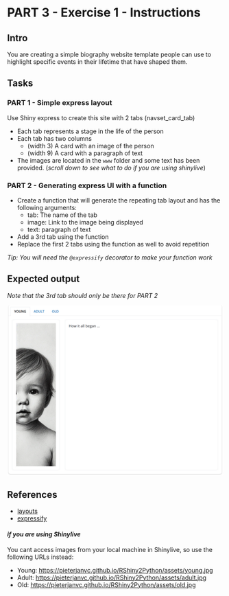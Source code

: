 # PART 3 - Exercise 1 - Instructions

## Intro

You are creating a simple biography website template people can use to highlight
specific events in their lifetime that have shaped them.

## Tasks

### PART 1 - Simple express layout

Use Shiny express to create this site with 2 tabs (navset_card_tab)

- Each tab represents a stage in the life of the person
- Each tab has two columns
  - (width 3) A card with an image of the person
  - (width 9) A card with a paragraph of text
- The images are located in the `www` folder and some text has been provided.
  (_scroll down to see what to do if you are using shinylive_)

### PART 2 - Generating express UI with a function

- Create a function that will generate the repeating tab layout and has the
  following arguments:
  - tab: The name of the tab
  - image: Link to the image being displayed
  - text: paragraph of text
- Add a 3rd tab using the function
- Replace the first 2 tabs using the function as well to avoid repetition

_Tip: You will need the `@expressify` decorator to make your function work_

## Expected output

_Note that the 3rd tab should only be there for PART 2_

![screenshot](exercise1_screenshot.png)

## References

- [layouts](https://shiny.posit.co/py/layouts/)
- [expressify](https://shiny.posit.co/py/api/express/express.expressify.html)

#### _if you are using Shinylive_

You cant access images from your local machine in Shinylive, so use the
following URLs instead:

- Young: https://pieterjanvc.github.io/RShiny2Python/assets/young.jpg
- Adult: https://pieterjanvc.github.io/RShiny2Python/assets/adult.jpg
- Old: https://pieterjanvc.github.io/RShiny2Python/assets/old.jpg
